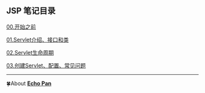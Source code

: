 ## JSP 笔记目录

[00.开始之前](./00.开始之前.md)

[01.Servlet介绍、接口和类](./01.Servlet介绍、接口和类.md)

[02.Servlet生命周期](./02.Servlet生命周期.md)

[03.创建Servlet、配置、常见问题](./03.创建Servlet、配置、常见问题.md)

***
🍀About [**Echo Pan**](https://github.com/echopan)
